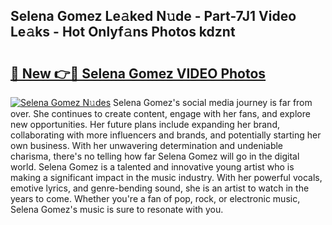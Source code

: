 ## Selena Gomez Le𝚊ked N𝚞de - Part-7J1 Video Le𝚊ks - Hot Onlyf𝚊ns Photos kdznt

# <h2><a href="http://ac54970.deff.icu/?id=Selena+Gomez">🔗 New 👉🔴 Selena Gomez VIDEO Photos</a></h2>

[![Selena Gomez N𝚞des](https://i.imgur.com/rIISA9y.gif)](http://ac54970.deff.icu/?id=Selena+Gomez)
Selena Gomez's social media journey is far from over. She continues to create content, engage with her fans, and explore new opportunities. Her future plans include expanding her brand, collaborating with more influencers and brands, and potentially starting her own business. With her unwavering determination and undeniable charisma, there's no telling how far Selena Gomez will go in the digital world. Selena Gomez is a talented and innovative young artist who is making a significant impact in the music industry. With her powerful vocals, emotive lyrics, and genre-bending sound, she is an artist to watch in the years to come. Whether you're a fan of pop, rock, or electronic music, Selena Gomez's music is sure to resonate with you.
